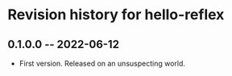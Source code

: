 # Revision history for hello-reflex

## 0.1.0.0 -- 2022-06-12

* First version. Released on an unsuspecting world.

